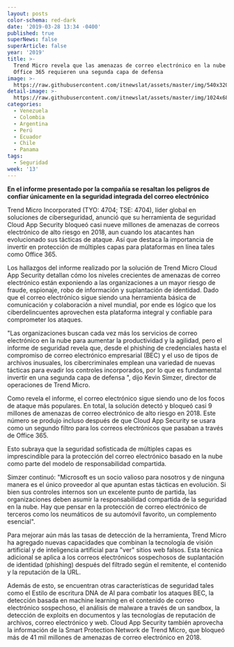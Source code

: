 ```yaml
---
layout: posts
color-schema: red-dark
date: '2019-03-28 13:34 -0400'
published: true
superNews: false
superArticle: false
year: '2019'
title: >-
  Trend Micro revela que las amenazas de correo electrónico en la nube como
  Office 365 requieren una segunda capa de defensa
image: >-
  https://raw.githubusercontent.com/itnewslat/assets/master/img/540x320/Correo-Empresarial-p.jpg
detail-image: >-
  https://raw.githubusercontent.com/itnewslat/assets/master/img/1024x680/Correo-Empresarial-g.jpg
categories:
  - Venezuela
  - Colombia
  - Argentina
  - Perú
  - Ecuador
  - Chile
  - Panama
tags:
  - Seguridad
week: '13'
---
```

**En el informe presentado por la compañía se resaltan los peligros de confiar únicamente en la seguridad integrada del correo electrónico**

Trend Micro Incorporated (TYO: 4704; TSE: 4704), líder global en soluciones de ciberseguridad, anunció que su herramienta de seguridad Cloud App Security bloqueó casi nueve millones de amenazas de correos electrónico de alto riesgo en 2018, aun cuando los atacantes han evolucionado sus tácticas de ataque. Así que destaca la importancia de invertir en protección de múltiples capas para plataformas en línea tales como Office 365. 

Los hallazgos del informe realizado por la solución de Trend Micro Cloud App Security detallan cómo los niveles crecientes de amenazas de correo electrónico están exponiendo a las organizaciones a un mayor riesgo de fraude, espionaje, robo de información y suplantación de identidad. Dado que el correo electrónico sigue siendo una herramienta básica de comunicación y colaboración a nivel mundial, por ende es lógico que los ciberdelincuentes aprovechen esta plataforma integral y confiable para comprometer los ataques.

"Las organizaciones buscan cada vez más los servicios de correo electrónico en la nube para aumentar la productividad y la agilidad, pero el informe de seguridad revela que, desde el phishing de credenciales hasta el compromiso de correo electrónico empresarial (BEC) y el uso de tipos de archivos inusuales, los cibercriminales emplean una variedad de nuevas tácticas para evadir los controles incorporados, por lo que es fundamental invertir en una segunda capa de defensa ", dijo Kevin Simzer, director de operaciones de Trend Micro.

Como revela el informe, el correo electrónico sigue siendo uno de los focos de ataque más populares. En total, la solución detectó y bloqueó casi 9 millones de amenazas de correo electrónico de alto riesgo en 2018. Este número se produjo incluso después de que Cloud App Security se usara como un segundo filtro para los correos electrónicos que pasaban a través de Office 365. 

Esto subraya que la seguridad sofisticada de múltiples capas es imprescindible para la protección del correo electrónico basado en la nube como parte del modelo de responsabilidad compartida.

Simzer continuó: "Microsoft es un socio valioso para nosotros y de ninguna manera es el único proveedor al que apuntan estas tácticas en evolución. Si bien sus controles internos son un excelente punto de partida, las organizaciones deben asumir la responsabilidad compartida de la seguridad en la nube. Hay que pensar en la protección de correo electrónico de terceros como los neumáticos de su automóvil favorito, un complemento esencial".

Para mejorar aún más las tasas de detección de la herramienta, Trend Micro ha agregado nuevas capacidades que combinan la tecnología de visión artificial y de inteligencia artificial para "ver" sitios web falsos. Esta técnica adicional se aplica a los correos electrónicos sospechosos de suplantación de identidad (phishing) después del filtrado según el remitente, el contenido y la reputación de la URL.

Además de esto, se encuentran otras características de seguridad tales como el Estilo de escritura DNA de AI para combatir los ataques BEC, la detección basada en machine learning en el contenido de correo electrónico sospechoso, el análisis de malware a través de un sandbox, la detección de exploits en documentos y las tecnologías de reputación de archivos, correo electrónico y web. Cloud App Security también aprovecha la información de la Smart Protection Network de Trend Micro, que bloqueó más de 41 mil millones de amenazas de correo electrónico en 2018.